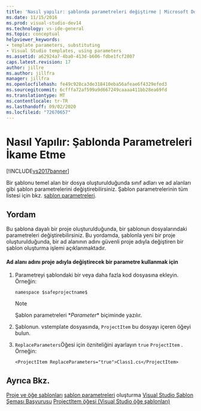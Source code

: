 ```yaml
---
title: 'Nasıl yapılır: şablonda parametreleri değiştirme | Microsoft Docs'
ms.date: 11/15/2016
ms.prod: visual-studio-dev14
ms.technology: vs-ide-general
ms.topic: conceptual
helpviewer_keywords:
- template parameters, substituting
- Visual Studio templates, using parameters
ms.assetid: a62924a7-4ba0-413d-b606-fdbe1fcf2807
caps.latest.revision: 17
author: jillre
ms.author: jillfra
manager: jillfra
ms.openlocfilehash: fe49c928ca3de318410eba56afeae6f4329efed3
ms.sourcegitcommit: 6cfffa72af599a9d667249caaaa411bb28ea69fd
ms.translationtype: MT
ms.contentlocale: tr-TR
ms.lasthandoff: 09/02/2020
ms.locfileid: "72670657"
---
```

# <a name="how-to-substitute-parameters-in-a-template"></a>Nasıl Yapılır: Şablonda Parametreleri İkame Etme
[!INCLUDE[vs2017banner](../includes/vs2017banner.md)]

Bir şablonu temel alan bir dosya oluşturulduğunda sınıf adları ve ad alanları gibi şablon parametrelerini değiştirebilirsiniz. Şablon parametrelerinin tüm listesi için bkz. [şablon parametreleri](../ide/template-parameters.md).

## <a name="procedure"></a>Yordam
 Bu şablona dayalı bir proje oluşturulduğunda, bir şablonun dosyalarındaki parametreleri değiştirebilirsiniz. Bu yordamda, şablonla yeni bir proje oluşturulduğunda, bir ad alanının adını güvenli proje adıyla değiştiren bir şablon oluşturma işlemi açıklanmaktadır.

#### <a name="to-use-a-parameter-to-replace-namespace-name-with-the-project-name"></a>Ad alanı adını proje adıyla değiştirecek bir parametre kullanmak için

1. Parametreyi şablondaki bir veya daha fazla kod dosyasına ekleyin. Örneğin:

    ```
    namespace $safeprojectname$
    ```

    > [!NOTE]
    > Şablon parametreleri $*Parameter*$ biçiminde yazılır.

2. Şablonun. vstemplate dosyasında, `ProjectItem` bu dosyayı içeren öğeyi bulun.

3. `ReplaceParameters`Öğesi için özniteliğini ayarlayın `true` `ProjectItem` . Örneğin:

    ```
    <ProjectItem ReplaceParameters="true">Class1.cs</ProjectItem>
    ```

## <a name="see-also"></a>Ayrıca Bkz.
 [Proje ve öğe şablonları](../ide/creating-project-and-item-templates.md) [şablon parametreleri](../ide/template-parameters.md) oluşturma [Visual Studio Şablon Şeması Başvurusu](../extensibility/visual-studio-template-schema-reference.md) [ProjectItem öğesi (Visual Studio öğe şablonları)](../extensibility/projectitem-element-visual-studio-item-templates.md)
